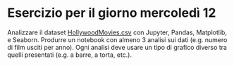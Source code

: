 # Esercizio per il giorno mercoledì 12

Analizzare il dataset [HollywoodMovies.csv](HollywoodMovies.csv) con Jupyter, Pandas, Matplotlib, e Seaborn.
Produrre un notebook con almeno 3 analisi sui dati (e.g. numero di film usciti per anno).
Ogni analisi deve usare un tipo di grafico diverso tra quelli presentati (e.g. a barre, a torta, etc.).
